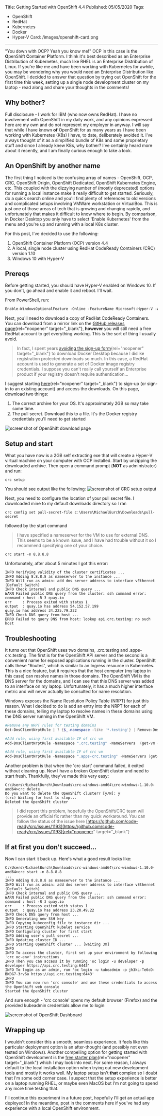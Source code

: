 Title: Getting Started with OpenShift 4.4
Published: 05/05/2020
Tags: 
  - OpenShift
  - RedHat
  - Kubernetes
  - Docker
  - Hyper-V
Card: /images/openshift-card.png
---

"You down with OCP? Yeah you know me!" OCP in this case is the **O**penShift **C**ontainer **P**latform. I think it's best described as an Enterprise Distribution of Kubernetes, much like RHEL is an Enterprise Distribution of Linux. If you're like me and have been working with Kubernetes for awhile, you may be wondering why you would need an Enterprise Distribution like OpenShift. I decided to answer that question by trying out OpenShift for the first time this week, setting up a single node development cluster on my laptop - read along and share your thoughts in the comments!

## Why bother?
Full disclosure - I work for IBM (who now owns RedHat). I have no involvement with OpenShift in my daily work, and any opinions expressed here are my own and do not represent my employer in anyway. I will say that while I have known __of__ OpenShift for as many years as I have been working with Kubernetes (K8s) I have, to date, deliberately avoided it. I've always thought of it as a simplified bundle of K8s and some proprietary stuff and since I already knew K8s, why bother? I've certainly heard more about it recently, and I am finally curious enough to take a look. 

## An OpenShift by another name
The first thing I noticed is the confusing array of names - OpenShift, OCP, CRC, OpenShift Origin, OpenShift Dedicated, OpenShift Kubernetes Engine, etc. This coupled with the dizzying number of (mostly deprecated) options for running a local instance make it really difficult to get started. Seriously, do a quick search online and you'll find plenty of references to old versions and complicated setups involving VMWare workstation or VirtualBox. This is just one of those areas of tech that is growing and changing rapidly, and unfortunately that makes it difficult to know where to begin. By comparison, in Docker Desktop you only have to select 'Enable Kubernetes' from the menu and you're up and running with a local K8s cluster.

For this post, I've decided to use the following:

1. OpenShift Container Platform (OCP) version 4.4
2. A local, single node cluster using RedHat CodeReady Containers (CRC) version 1.10 
3. Windows 10 with Hyper-V

## Prereqs

Before getting started, you should have Hyper-V enabled on Windows 10. If you don't, go ahead and enable it and reboot. I'll wait.

From PowerShell, run:
```powershell
Enable-WindowsOptionalFeature -Online -FeatureName Microsoft-Hyper-V -All
```

Next, you'll need to download a copy of RedHat CodeReady Containers. You can download from a mirror link on the [GitHub releases page](https://github.com/code-ready/crc/releases){rel="noopener" target="_blank"}, __however__ you will still need a free RedHat account to get everything working. This is the sort of thing I usually avoid. 
>In fact, I spent years [avoiding the sign-up form](https://github.com/docker/docker.github.io/issues/6910#issuecomment-403502065){rel="noopener" target="_blank"} to download Docker Desktop because I dislike registration protected downloads so much. In this case, a RedHat account is used to generate a set of Docker image registry credentials. I suppose you can't really call yourself an Enterprise product if your registry doesn't require authentication... 

I suggest starting [here](https://cloud.redhat.com/openshift/install/crc/installer-provisioned){rel="noopener" target="_blank"} to sign-up (or sign-in to an existing account) and access the downloads. On this page, download two things:

1. The correct archive for your OS. It's approximately 2GB so may take some time.
2. The pull secret. Download this to a file. It's the Docker registry credentials you'll need to get started

![screenshot of OpenShift download page](/images/openshift-downloads.png "screenshot of OpenShift download page") 

## Setup and start

What you have now is a 2GB self extracting exe that will create a Hyper-V virtual machine on your computer with OCP installed. 
Start by unzipping the downloaded archive. Then open a command prompt (__NOT__ as administrator) and run:

```
crc setup
```
You should see output like the following:
![screenshot of CRC setup output](/images/crc-setup.png "screenshot of CRC setup output") 

Next, you need to configure the location of your pull secret file. I downloaded mine to my default downloads directory so I ran

```
crc config set pull-secret-file c:\Users\MichaelBurch\Downloads\pull-secret
```

followed by the start command 

> I have specified a nameserver for the VM to use for external DNS. This seems to be a known issue, and I have had trouble without it so I recommend specifying one of your choice. 

```
crc start -n 8.8.8.8
```

Unfortunately, after about 5 minutes I got this error:

```
INFO Verifying validity of the cluster certificates ...
INFO Adding 8.8.8.8 as nameserver to the instance ...
INFO Will run as admin: add dns server address to interface vEthernet (Default Switch)
INFO Check internal and public DNS query ...
WARN Failed public DNS query from the cluster: ssh command error:
command : host -R 3 quay.io
err     : Process exited with status 1
output  : quay.io has address 54.152.57.199
quay.io has address 34.225.79.222
INFO Check DNS query from host ...
ERRO Failed to query DNS from host: lookup api.crc.testing: no such host
```

## Troubleshooting
It turns out that OpenShift uses two domains, .crc.testing and .apps-crc.testing. The first is for the OpenShift API server and the second is a convenient name for exposed applications running in the cluster. OpenShift calls these "Routes", which is similar to an Ingress resource in Kubernetes. This is a nice feature, but it requires that the host computer (my laptop in this case) can resolve names in those domains. The OpenShift VM is the DNS server for the domains, and I can see that this DNS server was added to an interface on my laptop. Unfortunately, it has a much higher interface metric and will never actually be consulted for name resolution. 

Windows exposes the Name Resolution Policy Table (NRPT) for just this reason. What I decided to do is add an entry into the NRPT for each of these domains, telling my laptop to resolve names in these domains using the DNS server running in the OpenShift VM.

```powershell
#Remove any NRPT rules for testing domains
Get-DnsClientNrptRule | ? {$_.namespace -like '*.testing'} | Remove-DnsClientNrptRule -Force

#Add rule, using first available IP of crc vm
Add-DnsClientNrptRule -Namespace ".crc.testing" -NameServers  (get-vm -Name crc).NetworkAdapters[0].IPAddresses[0]

#Add rule, using first available IP of crc vm
Add-DnsClientNrptRule -Namespace ".apps-crc.testing" -NameServers (get-vm -Name crc).NetworkAdapters[0].IPAddresses[0]
```

Another problem is that when the 'crc start' command failed, it exited without cleaning up. Now I have a broken OpenShift cluster and need to start fresh. Thankfully, they've made this very easy:

```
C:\Users\MichaelBurch\Downloads\crc-windows-amd64\crc-windows-1.10.0-amd64>crc delete
Do you want to delete the OpenShift cluster? [y/N]: y
(crc) Waiting for host to stop...
Deleted the OpenShift cluster
```

> I did report this problem, hopefully the OpenShift/CRC team will provide an official fix rather than my quick workaround. You can follow the status of the issue here [https://github.com/code-ready/crc/issues/1193](https://github.com/code-ready/crc/issues/1193){rel="noopener" target="_blank"}

## If at first you don't succeed...

Now I can start it back up. Here's what a good result looks like:

```
C:\Users\MichaelBurch\Downloads\crc-windows-amd64\crc-windows-1.10.0-amd64>crc start -n 8.8.8.8
...
INFO Adding 8.8.8.8 as nameserver to the instance ...
INFO Will run as admin: add dns server address to interface vEthernet (Default Switch)
INFO Check internal and public DNS query ...
WARN Failed public DNS query from the cluster: ssh command error:
command : host -R 3 quay.io
err     : Process exited with status 1
output  : quay.io has address 23.20.49.22
INFO Check DNS query from host ...
INFO Generating new SSH key
INFO Copying kubeconfig file to instance dir ...
INFO Starting OpenShift kubelet service
INFO Configuring cluster for first start
INFO Adding user's pull secret ...
INFO Updating cluster ID ...
INFO Starting OpenShift cluster ... [waiting 3m]
INFO
INFO To access the cluster, first set up your environment by following 'crc oc-env' instructions
INFO Then you can access it by running 'oc login -u developer -p developer https://api.crc.testing:6443'
INFO To login as an admin, run 'oc login -u kubeadmin -p jh3kL-Te6cD-BKDG7-3rvSu https://api.crc.testing:6443'
INFO
INFO You can now run 'crc console' and use these credentials to access the OpenShift web console
Started the OpenShift cluster
```

And sure enough - 'crc console' opens my default browser (Firefox) and the provided kubeadmin credentials allow me to login

![screenshot of OpenShift Dashboard](/images/openshift-dashboard.png "screenshot of OpenShift Dashboard") 

## Wrapping up

I wouldn't consider this a smooth, seamless experience. It feels like this particular deployment option is an after-thought (and possibly not even tested on Windows). Another compelling option for getting started with OpenShift development is the [free starter plan](https://www.openshift.com/products/online/){rel="noopener" target="_blank"} which I may look into next. For some reason, I always default to the local installation option when trying out new development tools and mostly it works well. My laptop setup isn't __that__ complex so I doubt that I'm some odd corner case. I suspect that the setup experience is better on a laptop running RHEL, or maybe even MacOS but I'm not going to spend any more time testing that. 

I'll continue this experiment in a future post, hopefully I'll get an actual app deployed! In the meantime, post in the comments here if you've had any experience with a local OpenShift environment.

